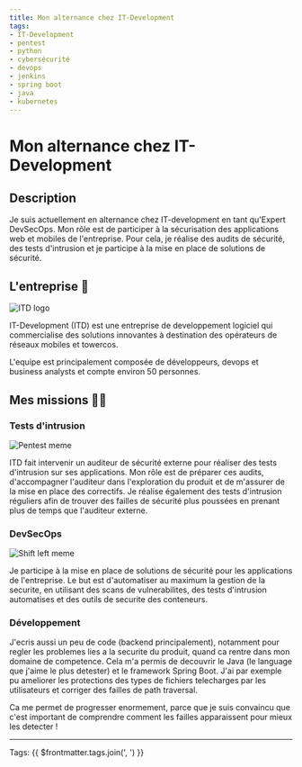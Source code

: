 ```yaml
---
title: Mon alternance chez IT-Development
tags:
- IT-Development
- pentest
- python
- cybersécurité
- devops
- jenkins
- spring boot
- java
- kubernetes
---
```


# Mon alternance chez IT-Development

## Description

Je suis actuellement en alternance chez IT-development en tant qu'Expert DevSecOps. Mon rôle est de participer à la sécurisation des applications web et mobiles de l'entreprise. Pour cela, je réalise des audits de sécurité, des tests d'intrusion et je participe à la mise en place de solutions de sécurité.

## L'entreprise :office:

![ITD logo](/assets/itd-logo.png)

IT-Development (ITD) est une entreprise de developpement logiciel qui commercialise des solutions innovantes à destination des opérateurs de réseaux mobiles et towercos.

L'equipe est principalement composée de développeurs, devops et business analysts et compte environ 50 personnes.

## Mes missions :man_technologist:

### Tests d'intrusion

![Pentest meme](/assets/pentest-meme.png)

ITD fait intervenir un auditeur de sécurité externe pour réaliser des tests d'intrusion sur ses applications. Mon rôle est de préparer ces audits, d'accompagner l'auditeur dans l'exploration du produit et de m'assurer de la mise en place des correctifs.
Je réalise également des tests d'intrusion réguliers afin de trouver des failles de sécurité plus poussées en prenant plus de temps que l'auditeur externe.

### DevSecOps

![Shift left meme](/assets/shift-left-meme.png)

Je participe à la mise en place de solutions de sécurité pour les applications de l'entreprise. Le but est d'automatiser au maximum la gestion de la securite, en utilisant des scans de vulnerabilites, des tests d'intrusion automatises et des outils de securite des conteneurs.

### Développement

J'ecris aussi un peu de code (backend principalement), notamment pour regler les problemes lies a la securite du produit, quand ca rentre dans mon domaine de competence. Cela m'a permis de decouvrir le Java (le language que j'aime le plus detester) et le framework Spring Boot. J'ai par exemple pu ameliorer les protections des types de fichiers telecharges par les utilisateurs et corriger des failles de path traversal.

Ca me permet de progresser enormement, parce que je suis convaincu que c'est important de comprendre comment les failles apparaissent pour mieux les detecter !

---

Tags: {{ $frontmatter.tags.join(', ') }}